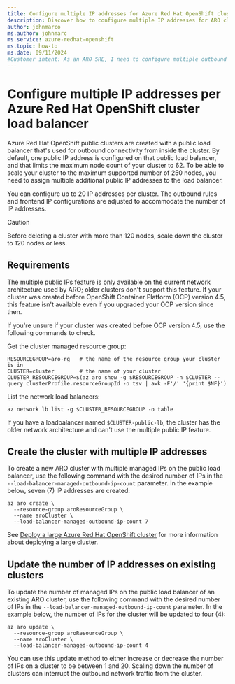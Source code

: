 ```yaml
---
title: Configure multiple IP addresses for Azure Red Hat OpenShift cluster load balancers
description: Discover how to configure multiple IP addresses for ARO cluster load balancers.
author: johnmarco
ms.author: johnmarc
ms.service: azure-redhat-openshift
ms.topic: how-to
ms.date: 09/11/2024
#Customer intent: As an ARO SRE, I need to configure multiple outbound IP addresses per ARO cluster load balancers
---
```

# Configure multiple IP addresses per Azure Red Hat OpenShift cluster load balancer

Azure Red Hat OpenShift public clusters are created with a public load balancer that's used for outbound connectivity from inside the cluster. By default, one public IP address is configured on that public load balancer, and that limits the maximum node count of your cluster to 62. To be able to scale your cluster to the maximum supported number of 250 nodes, you need to assign multiple additional public IP addresses to the load balancer.

You can configure up to 20 IP addresses per cluster. The outbound rules and frontend IP configurations are adjusted to accommodate the number of IP addresses.

> [!CAUTION]
> Before deleting a cluster with more than 120 nodes, scale down the cluster to 120 nodes or less.
> 

## Requirements

The multiple public IPs feature is only available on the current network architecture used by ARO; older clusters don't support this feature. If your cluster was created before OpenShift Container Platform (OCP) version 4.5, this feature isn't available even if you upgraded your OCP version since then.

If you're unsure if your cluster was created before OCP version 4.5, use the following commands to check.

Get the cluster managed resource group:

```
RESOURCEGROUP=aro-rg   # the name of the resource group your cluster is in
CLUSTER=cluster        # the name of your cluster
CLUSTER_RESOURCEGROUP=$(az aro show -g $RESOURCEGROUP -n $CLUSTER --query clusterProfile.resourceGroupId -o tsv | awk -F'/' '{print $NF}')
```

List the network load balancers:

```
az network lb list -g $CLUSTER_RESOURCEGROUP -o table
```

If you have a loadbalancer named `$CLUSTER-public-lb`, the cluster has the older network architecture and can't use the multiple public IP feature.

## Create the cluster with multiple IP addresses 

To create a new ARO cluster with multiple managed IPs on the public load balancer, use the following command with the desired number of IPs in the `--load-balancer-managed-outbound-ip-count` parameter. In the example below, seven (7) IP addresses are created:

```
az aro create \
  --resource-group aroResourceGroup \
  --name aroCluster \
  --load-balancer-managed-outbound-ip-count 7
```

See [Deploy a large Azure Red Hat OpenShift cluster](howto-large-clusters.md) for more information about deploying a large cluster.

## Update the number of IP addresses on existing clusters

To update the number of managed IPs on the public load balancer of an existing ARO cluster, use the following command with the desired number of IPs in the `--load-balancer-managed-outbound-ip-count` parameter. In the example below, the number of IPs for the cluster will be updated to four (4):

```
az aro update \
  --resource-group aroResourceGroup \
  --name aroCluster \
  --load-balancer-managed-outbound-ip-count 4
```

You can use this update method to either increase or decrease the number of IPs on a cluster to be between 1 and 20. Scaling down the number of clusters can interrupt the outbound network traffic from the cluster.
